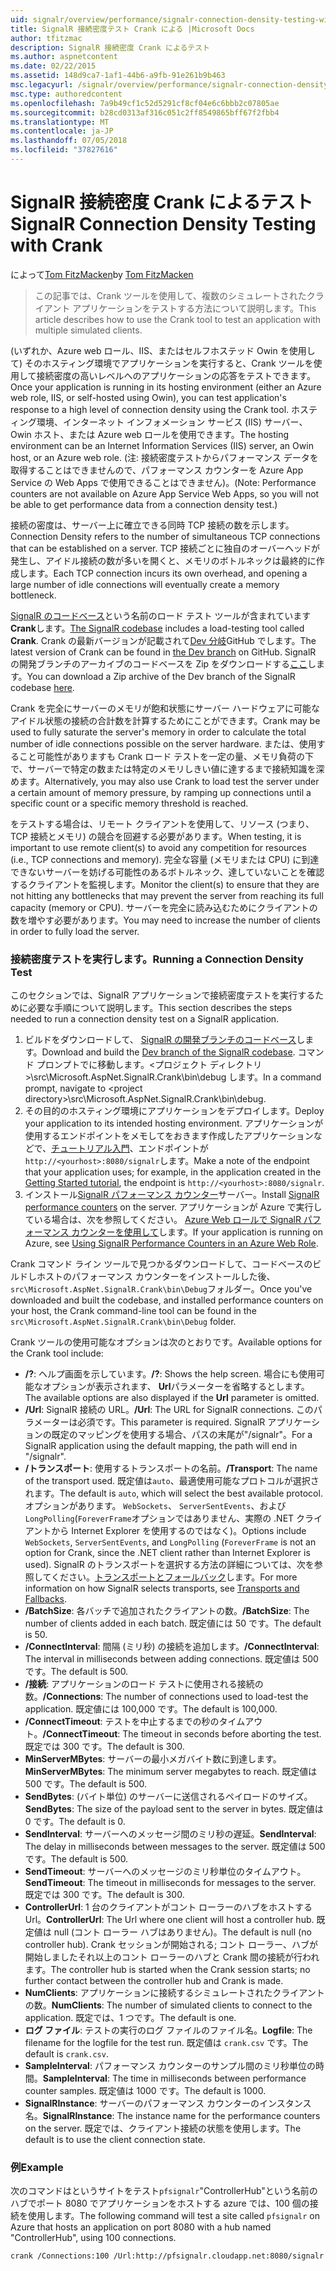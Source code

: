 ```yaml
---
uid: signalr/overview/performance/signalr-connection-density-testing-with-crank
title: SignalR 接続密度テスト Crank による |Microsoft Docs
author: tfitzmac
description: SignalR 接続密度 Crank によるテスト
ms.author: aspnetcontent
ms.date: 02/22/2015
ms.assetid: 148d9ca7-1af1-44b6-a9fb-91e261b9b463
msc.legacyurl: /signalr/overview/performance/signalr-connection-density-testing-with-crank
msc.type: authoredcontent
ms.openlocfilehash: 7a9b49cf1c52d5291cf8cf04e6c6bbb2c07805ae
ms.sourcegitcommit: b28cd0313af316c051c2ff8549865bff67f2fbb4
ms.translationtype: MT
ms.contentlocale: ja-JP
ms.lasthandoff: 07/05/2018
ms.locfileid: "37827616"
---
```

<a name="signalr-connection-density-testing-with-crank"></a><span data-ttu-id="b5b5e-103">SignalR 接続密度 Crank によるテスト</span><span class="sxs-lookup"><span data-stu-id="b5b5e-103">SignalR Connection Density Testing with Crank</span></span>
====================
<span data-ttu-id="b5b5e-104">によって[Tom FitzMacken](https://github.com/tfitzmac)</span><span class="sxs-lookup"><span data-stu-id="b5b5e-104">by [Tom FitzMacken](https://github.com/tfitzmac)</span></span>

> <span data-ttu-id="b5b5e-105">この記事では、Crank ツールを使用して、複数のシミュレートされたクライアント アプリケーションをテストする方法について説明します。</span><span class="sxs-lookup"><span data-stu-id="b5b5e-105">This article describes how to use the Crank tool to test an application with multiple simulated clients.</span></span>


<span data-ttu-id="b5b5e-106">(いずれか、Azure web ロール、IIS、またはセルフホステッド Owin を使用して) そのホスティング環境でアプリケーションを実行すると、Crank ツールを使用して接続密度の高いレベルへのアプリケーションの応答をテストできます。</span><span class="sxs-lookup"><span data-stu-id="b5b5e-106">Once your application is running in its hosting environment (either an Azure web role, IIS, or self-hosted using Owin), you can test application's response to a high level of connection density using the Crank tool.</span></span> <span data-ttu-id="b5b5e-107">ホスティング環境、インターネット インフォメーション サービス (IIS) サーバー、Owin ホスト、または Azure web ロールを使用できます。</span><span class="sxs-lookup"><span data-stu-id="b5b5e-107">The hosting environment can be an Internet Information Services (IIS) server, an Owin host, or an Azure web role.</span></span> <span data-ttu-id="b5b5e-108">(注: 接続密度テストからパフォーマンス データを取得することはできませんので、パフォーマンス カウンターを Azure App Service の Web Apps で使用できることはできません)。</span><span class="sxs-lookup"><span data-stu-id="b5b5e-108">(Note: Performance counters are not available on Azure App Service Web Apps, so you will not be able to get performance data from a connection density test.)</span></span>

<span data-ttu-id="b5b5e-109">接続の密度は、サーバー上に確立できる同時 TCP 接続の数を示します。</span><span class="sxs-lookup"><span data-stu-id="b5b5e-109">Connection Density refers to the number of simultaneous TCP connections that can be established on a server.</span></span> <span data-ttu-id="b5b5e-110">TCP 接続ごとに独自のオーバーヘッドが発生し、アイドル接続の数が多いを開くと、メモリのボトルネックは最終的に作成します。</span><span class="sxs-lookup"><span data-stu-id="b5b5e-110">Each TCP connection incurs its own overhead, and opening a large number of idle connections will eventually create a memory bottleneck.</span></span>

<span data-ttu-id="b5b5e-111">[SignalR のコードベース](https://github.com/signalr/signalr)という名前のロード テスト ツールが含まれています**Crank**します。</span><span class="sxs-lookup"><span data-stu-id="b5b5e-111">[The SignalR codebase](https://github.com/signalr/signalr) includes a load-testing tool called **Crank**.</span></span> <span data-ttu-id="b5b5e-112">Crank の最新バージョンが記載されて[Dev 分岐](https://github.com/SignalR/signalr/tree/dev)GitHub でします。</span><span class="sxs-lookup"><span data-stu-id="b5b5e-112">The latest version of Crank can be found in [the Dev branch](https://github.com/SignalR/signalr/tree/dev) on GitHub.</span></span> <span data-ttu-id="b5b5e-113">SignalR の開発ブランチのアーカイブのコードベースを Zip をダウンロードする[ここ](https://github.com/SignalR/SignalR/archive/dev.zip)します。</span><span class="sxs-lookup"><span data-stu-id="b5b5e-113">You can download a Zip archive of the Dev branch of the SignalR codebase [here](https://github.com/SignalR/SignalR/archive/dev.zip).</span></span>

<span data-ttu-id="b5b5e-114">Crank を完全にサーバーのメモリが飽和状態にサーバー ハードウェアに可能なアイドル状態の接続の合計数を計算するためにことができます。</span><span class="sxs-lookup"><span data-stu-id="b5b5e-114">Crank may be used to fully saturate the server's memory in order to calculate the total number of idle connections possible on the server hardware.</span></span> <span data-ttu-id="b5b5e-115">または、使用すること可能性がありますも Crank ロード テストを一定の量、メモリ負荷の下で、サーバーで特定の数または特定のメモリしきい値に達するまで接続知識を深めます。</span><span class="sxs-lookup"><span data-stu-id="b5b5e-115">Alternatively, you may also use Crank to load test the server under a certain amount of memory pressure, by ramping up connections until a specific count or a specific memory threshold is reached.</span></span>

<span data-ttu-id="b5b5e-116">をテストする場合は、リモート クライアントを使用して、リソース (つまり、TCP 接続とメモリ) の競合を回避する必要があります。</span><span class="sxs-lookup"><span data-stu-id="b5b5e-116">When testing, it is important to use remote client(s) to avoid any competition for resources (i.e., TCP connections and memory).</span></span> <span data-ttu-id="b5b5e-117">完全な容量 (メモリまたは CPU) に到達できないサーバーを妨げる可能性のあるボトルネック、達していないことを確認するクライアントを監視します。</span><span class="sxs-lookup"><span data-stu-id="b5b5e-117">Monitor the client(s) to ensure that they are not hitting any bottlenecks that may prevent the server from reaching its full capacity (memory or CPU).</span></span> <span data-ttu-id="b5b5e-118">サーバーを完全に読み込むためにクライアントの数を増やす必要があります。</span><span class="sxs-lookup"><span data-stu-id="b5b5e-118">You may need to increase the number of clients in order to fully load the server.</span></span>

### <a name="running-a-connection-density-test"></a><span data-ttu-id="b5b5e-119">接続密度テストを実行します。</span><span class="sxs-lookup"><span data-stu-id="b5b5e-119">Running a Connection Density Test</span></span>

<span data-ttu-id="b5b5e-120">このセクションでは、SignalR アプリケーションで接続密度テストを実行するために必要な手順について説明します。</span><span class="sxs-lookup"><span data-stu-id="b5b5e-120">This section describes the steps needed to run a connection density test on a SignalR application.</span></span>

1. <span data-ttu-id="b5b5e-121">ビルドをダウンロードして、 [SignalR の開発ブランチのコードベース](https://github.com/SignalR/SignalR/archive/dev.zip)します。</span><span class="sxs-lookup"><span data-stu-id="b5b5e-121">Download and build the [Dev branch of the SignalR codebase](https://github.com/SignalR/SignalR/archive/dev.zip).</span></span> <span data-ttu-id="b5b5e-122">コマンド プロンプトでに移動します。&lt;プロジェクト ディレクトリ&gt;\src\Microsoft.AspNet.SignalR.Crank\bin\debug します。</span><span class="sxs-lookup"><span data-stu-id="b5b5e-122">In a command prompt, navigate to &lt;project directory&gt;\src\Microsoft.AspNet.SignalR.Crank\bin\debug.</span></span>
2. <span data-ttu-id="b5b5e-123">その目的のホスティング環境にアプリケーションをデプロイします。</span><span class="sxs-lookup"><span data-stu-id="b5b5e-123">Deploy your application to its intended hosting environment.</span></span> <span data-ttu-id="b5b5e-124">アプリケーションが使用するエンドポイントをメモしてをおきます作成したアプリケーションなどで、[チュートリアル入門](../getting-started/tutorial-getting-started-with-signalr.md)、エンドポイントが`http://<yourhost>:8080/signalr`します。</span><span class="sxs-lookup"><span data-stu-id="b5b5e-124">Make a note of the endpoint that your application uses; for example, in the application created in the [Getting Started tutorial](../getting-started/tutorial-getting-started-with-signalr.md), the endpoint is `http://<yourhost>:8080/signalr`.</span></span>
3. <span data-ttu-id="b5b5e-125">インストール[SignalR パフォーマンス カウンター](signalr-performance.md#perfcounters)サーバー。</span><span class="sxs-lookup"><span data-stu-id="b5b5e-125">Install [SignalR performance counters](signalr-performance.md#perfcounters) on the server.</span></span> <span data-ttu-id="b5b5e-126">アプリケーションが Azure で実行している場合は、次を参照してください。 [Azure Web ロールで SignalR パフォーマンス カウンターを使用して](using-signalr-performance-counters-in-an-azure-web-role.md)します。</span><span class="sxs-lookup"><span data-stu-id="b5b5e-126">If your application is running on Azure, see [Using SignalR Performance Counters in an Azure Web Role](using-signalr-performance-counters-in-an-azure-web-role.md).</span></span>

<span data-ttu-id="b5b5e-127">Crank コマンド ライン ツールで見つかるダウンロードして、コードベースのビルドしホストのパフォーマンス カウンターをインストールした後、`src\Microsoft.AspNet.SignalR.Crank\bin\Debug`フォルダー。</span><span class="sxs-lookup"><span data-stu-id="b5b5e-127">Once you've downloaded and built the codebase, and installed performance counters on your host, the Crank command-line tool can be found in the `src\Microsoft.AspNet.SignalR.Crank\bin\Debug` folder.</span></span>

<span data-ttu-id="b5b5e-128">Crank ツールの使用可能なオプションは次のとおりです。</span><span class="sxs-lookup"><span data-stu-id="b5b5e-128">Available options for the Crank tool include:</span></span>

- <span data-ttu-id="b5b5e-129">**/?**: ヘルプ画面を示しています。</span><span class="sxs-lookup"><span data-stu-id="b5b5e-129">**/?**: Shows the help screen.</span></span> <span data-ttu-id="b5b5e-130">場合にも使用可能なオプションが表示されます、 **Url**パラメーターを省略するとします。</span><span class="sxs-lookup"><span data-stu-id="b5b5e-130">The available options are also displayed if the **Url** parameter is omitted.</span></span>
- <span data-ttu-id="b5b5e-131">**/Url**: SignalR 接続の URL。</span><span class="sxs-lookup"><span data-stu-id="b5b5e-131">**/Url**: The URL for SignalR connections.</span></span> <span data-ttu-id="b5b5e-132">このパラメーターは必須です。</span><span class="sxs-lookup"><span data-stu-id="b5b5e-132">This parameter is required.</span></span> <span data-ttu-id="b5b5e-133">SignalR アプリケーションの既定のマッピングを使用する場合、パスの末尾が"/signalr"。</span><span class="sxs-lookup"><span data-stu-id="b5b5e-133">For a SignalR application using the default mapping, the path will end in "/signalr".</span></span>
- <span data-ttu-id="b5b5e-134">**/トランスポート**: 使用するトランスポートの名前。</span><span class="sxs-lookup"><span data-stu-id="b5b5e-134">**/Transport**: The name of the transport used.</span></span> <span data-ttu-id="b5b5e-135">既定値は`auto`、最適使用可能なプロトコルが選択されます。</span><span class="sxs-lookup"><span data-stu-id="b5b5e-135">The default is `auto`, which will select the best available protocol.</span></span> <span data-ttu-id="b5b5e-136">オプションがあります。 `WebSockets`、 `ServerSentEvents`、および`LongPolling`(`ForeverFrame`オプションではありません、実際の .NET クライアントから Internet Explorer を使用するのではなく)。</span><span class="sxs-lookup"><span data-stu-id="b5b5e-136">Options include `WebSockets`, `ServerSentEvents`, and `LongPolling` (`ForeverFrame` is not an option for Crank, since the .NET client rather than Internet Explorer is used).</span></span> <span data-ttu-id="b5b5e-137">SignalR のトランスポートを選択する方法の詳細については、次を参照してください。[トランスポートとフォールバック](../getting-started/introduction-to-signalr.md#transports)します。</span><span class="sxs-lookup"><span data-stu-id="b5b5e-137">For more information on how SignalR selects transports, see [Transports and Fallbacks](../getting-started/introduction-to-signalr.md#transports).</span></span>
- <span data-ttu-id="b5b5e-138">**/BatchSize**: 各バッチで追加されたクライアントの数。</span><span class="sxs-lookup"><span data-stu-id="b5b5e-138">**/BatchSize**: The number of clients added in each batch.</span></span> <span data-ttu-id="b5b5e-139">既定値には 50 です。</span><span class="sxs-lookup"><span data-stu-id="b5b5e-139">The default is 50.</span></span>
- <span data-ttu-id="b5b5e-140">**/ConnectInterval**: 間隔 (ミリ秒) の接続を追加します。</span><span class="sxs-lookup"><span data-stu-id="b5b5e-140">**/ConnectInterval**: The interval in milliseconds between adding connections.</span></span> <span data-ttu-id="b5b5e-141">既定値は 500 です。</span><span class="sxs-lookup"><span data-stu-id="b5b5e-141">The default is 500.</span></span>
- <span data-ttu-id="b5b5e-142">**/接続**: アプリケーションのロード テストに使用される接続の数。</span><span class="sxs-lookup"><span data-stu-id="b5b5e-142">**/Connections**: The number of connections used to load-test the application.</span></span> <span data-ttu-id="b5b5e-143">既定値には 100,000 です。</span><span class="sxs-lookup"><span data-stu-id="b5b5e-143">The default is 100,000.</span></span>
- <span data-ttu-id="b5b5e-144">**/ConnectTimeout**: テストを中止するまでの秒のタイムアウト。</span><span class="sxs-lookup"><span data-stu-id="b5b5e-144">**/ConnectTimeout**: The timeout in seconds before aborting the test.</span></span> <span data-ttu-id="b5b5e-145">既定では 300 です。</span><span class="sxs-lookup"><span data-stu-id="b5b5e-145">The default is 300.</span></span>
- <span data-ttu-id="b5b5e-146">**MinServerMBytes**: サーバーの最小メガバイト数に到達します。</span><span class="sxs-lookup"><span data-stu-id="b5b5e-146">**MinServerMBytes**: The minimum server megabytes to reach.</span></span> <span data-ttu-id="b5b5e-147">既定値は 500 です。</span><span class="sxs-lookup"><span data-stu-id="b5b5e-147">The default is 500.</span></span>
- <span data-ttu-id="b5b5e-148">**SendBytes**: (バイト単位) のサーバーに送信されるペイロードのサイズ。</span><span class="sxs-lookup"><span data-stu-id="b5b5e-148">**SendBytes**: The size of the payload sent to the server in bytes.</span></span> <span data-ttu-id="b5b5e-149">既定値は 0 です。</span><span class="sxs-lookup"><span data-stu-id="b5b5e-149">The default is 0.</span></span>
- <span data-ttu-id="b5b5e-150">**SendInterval**: サーバーへのメッセージ間のミリ秒の遅延。</span><span class="sxs-lookup"><span data-stu-id="b5b5e-150">**SendInterval**: The delay in milliseconds between messages to the server.</span></span> <span data-ttu-id="b5b5e-151">既定値は 500 です。</span><span class="sxs-lookup"><span data-stu-id="b5b5e-151">The default is 500.</span></span>
- <span data-ttu-id="b5b5e-152">**SendTimeout**: サーバーへのメッセージのミリ秒単位のタイムアウト。</span><span class="sxs-lookup"><span data-stu-id="b5b5e-152">**SendTimeout**: The timeout in milliseconds for messages to the server.</span></span> <span data-ttu-id="b5b5e-153">既定では 300 です。</span><span class="sxs-lookup"><span data-stu-id="b5b5e-153">The default is 300.</span></span>
- <span data-ttu-id="b5b5e-154">**ControllerUrl**: 1 台のクライアントがコント ローラーのハブをホストする Url。</span><span class="sxs-lookup"><span data-stu-id="b5b5e-154">**ControllerUrl**: The Url where one client will host a controller hub.</span></span> <span data-ttu-id="b5b5e-155">既定値は null (コント ローラー ハブはありません)。</span><span class="sxs-lookup"><span data-stu-id="b5b5e-155">The default is null (no controller hub).</span></span> <span data-ttu-id="b5b5e-156">Crank セッションが開始される; コント ローラー、ハブが開始しましたそれ以上のコント ローラーのハブと Crank 間の接続が行われます。</span><span class="sxs-lookup"><span data-stu-id="b5b5e-156">The controller hub is started when the Crank session starts; no further contact between the controller hub and Crank is made.</span></span>
- <span data-ttu-id="b5b5e-157">**NumClients**: アプリケーションに接続するシミュレートされたクライアントの数。</span><span class="sxs-lookup"><span data-stu-id="b5b5e-157">**NumClients**: The number of simulated clients to connect to the application.</span></span> <span data-ttu-id="b5b5e-158">既定では、1 つです。</span><span class="sxs-lookup"><span data-stu-id="b5b5e-158">The default is one.</span></span>
- <span data-ttu-id="b5b5e-159">**ログ ファイル**: テストの実行のログ ファイルのファイル名。</span><span class="sxs-lookup"><span data-stu-id="b5b5e-159">**Logfile**: The filename for the logfile for the test run.</span></span> <span data-ttu-id="b5b5e-160">既定値は `crank.csv` です。</span><span class="sxs-lookup"><span data-stu-id="b5b5e-160">The default is `crank.csv`.</span></span>
- <span data-ttu-id="b5b5e-161">**SampleInterval**: パフォーマンス カウンターのサンプル間のミリ秒単位の時間。</span><span class="sxs-lookup"><span data-stu-id="b5b5e-161">**SampleInterval**: The time in milliseconds between performance counter samples.</span></span> <span data-ttu-id="b5b5e-162">既定値は 1000 です。</span><span class="sxs-lookup"><span data-stu-id="b5b5e-162">The default is 1000.</span></span>
- <span data-ttu-id="b5b5e-163">**SignalRInstance**: サーバーのパフォーマンス カウンターのインスタンス名。</span><span class="sxs-lookup"><span data-stu-id="b5b5e-163">**SignalRInstance**: The instance name for the performance counters on the server.</span></span> <span data-ttu-id="b5b5e-164">既定では、クライアント接続の状態を使用します。</span><span class="sxs-lookup"><span data-stu-id="b5b5e-164">The default is to use the client connection state.</span></span>

### <a name="example"></a><span data-ttu-id="b5b5e-165">例</span><span class="sxs-lookup"><span data-stu-id="b5b5e-165">Example</span></span>

<span data-ttu-id="b5b5e-166">次のコマンドはというサイトをテスト`pfsignalr`"ControllerHub"という名前のハブでポート 8080 でアプリケーションをホストする azure では、100 個の接続を使用します。</span><span class="sxs-lookup"><span data-stu-id="b5b5e-166">The following command will test a site called `pfsignalr` on Azure that hosts an application on port 8080 with a hub named "ControllerHub", using 100 connections.</span></span>

`crank /Connections:100 /Url:http://pfsignalr.cloudapp.net:8080/signalr`
